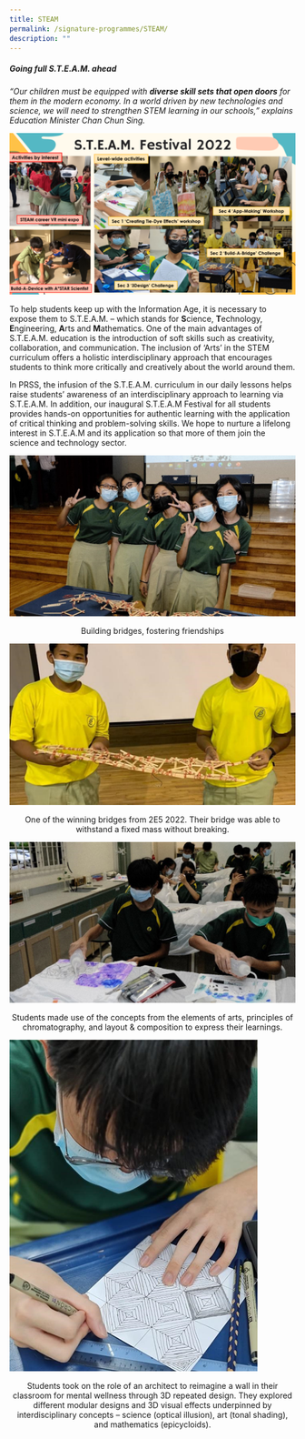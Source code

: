 ```yaml
---
title: STEAM
permalink: /signature-programmes/STEAM/
description: ""
---
```

##### Going full S.T.E.A.M. ahead

_“Our children must be equipped with **diverse skill sets that open doors** for them in the modern economy. In a world driven by new technologies and science, we will need to strengthen STEM learning in our schools,” explains Education Minister Chan Chun Sing._

![](/images/Steam.png)

To help students keep up with the Information Age, it is necessary to expose them to S.T.E.A.M. – which stands for **S**cience, **T**echnology, **E**ngineering, **A**rts and **M**athematics. One of the main advantages of S.T.E.A.M. education is the introduction of soft skills such as creativity, collaboration, and communication. The inclusion of ‘Arts’ in the STEM curriculum offers a holistic interdisciplinary approach that encourages students to think more critically and creatively about the world around them.

In PRSS, the infusion of the S.T.E.A.M. curriculum in our daily lessons helps raise students’ awareness of an interdisciplinary approach to learning via S.T.E.A.M. In addition, our inaugural S.T.E.A.M Festival for all students provides hands-on opportunities for authentic learning with the application of critical thinking and problem-solving skills. We hope to nurture a lifelong interest in S.T.E.A.M and its application so that more of them join the science and technology sector.

![](/images/Steam%202.png)
<center>Building bridges, fostering friendships</center>

![](/images/Steam%203.png)
<center>One of the winning bridges from 2E5 2022. Their bridge was able to withstand a fixed mass without breaking.</center>

![](/images/Steam%204.png)
<center>Students made use of the concepts from the elements of arts, principles of chromatography, and layout & composition to express their learnings.</center>

![](/images/Steam%205.png)
<center>Students took on the role of an architect to reimagine a wall in their classroom for mental wellness through 3D repeated design. They explored different modular designs and 3D visual effects underpinned by interdisciplinary concepts – science (optical illusion), art (tonal shading), and mathematics (epicycloids).</center>